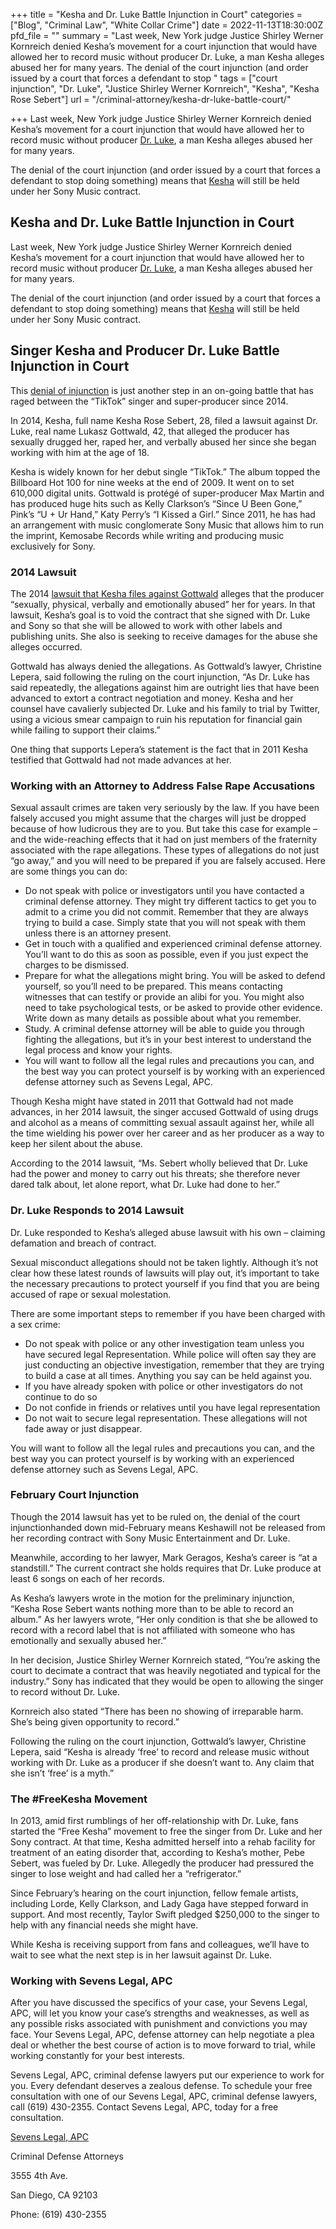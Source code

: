 +++
title = "Kesha and Dr. Luke Battle Injunction in Court"
categories = ["Blog", "Criminal Law", "White Collar Crime"]
date = 2022-11-13T18:30:00Z
pfd_file = ""
summary = "Last week, New York judge Justice Shirley Werner Kornreich denied Kesha’s movement for a court injunction that would have allowed her to record music without producer Dr. Luke, a man Kesha alleges abused her for many years. The denial of the court injunction (and order issued by a court that forces a defendant to stop "
tags = ["court injunction", "Dr. Luke", "Justice Shirley Werner Kornreich", "Kesha", "Kesha Rose Sebert"]
url = "/criminal-attorney/kesha-dr-luke-battle-court/"

+++
Last week, New York judge Justice Shirley Werner Kornreich denied Kesha’s movement for a court injunction that would have allowed her to record music without producer [Dr. Luke](https://www.sevenslegal.com/), a man Kesha alleges abused her for many years.

The denial of the court injunction (and order issued by a court that forces a defendant to stop doing something) means that [Kesha](https://www.sevenslegal.com/) will still be held under her Sony Music contract.

## Kesha and Dr. Luke Battle Injunction in Court

Last week, New York judge Justice Shirley Werner Kornreich denied Kesha’s movement for a court injunction that would have allowed her to record music without producer [Dr. Luke](https://www.sevenslegal.com/), a man Kesha alleges abused her for many years.

The denial of the court injunction (and order issued by a court that forces a defendant to stop doing something) means that [Kesha](https://www.sevenslegal.com/) will still be held under her Sony Music contract.

## Singer Kesha and Producer Dr. Luke Battle Injunction in Court

This [denial of injunction](https://www.sevenslegal.com/) is just another step in an on-going battle that has raged between the “TikTok” singer and super-producer since 2014.

In 2014, Kesha, full name Kesha Rose Sebert, 28, filed a lawsuit against Dr. Luke, real name Lukasz Gottwald, 42, that alleged the producer has sexually drugged her, raped her, and verbally abused her since she began working with him at the age of 18.

Kesha is widely known for her debut single “TikTok.” The album topped the Billboard Hot 100 for nine weeks at the end of 2009. It went on to set 610,000 digital units. Gottwald is protégé of super-producer Max Martin and has produced huge hits such as Kelly Clarkson’s “Since U Been Gone,” Pink’s “U + Ur Hand,” Katy Perry’s “I Kissed a Girl.” Since 2011, he has had an arrangement with music conglomerate Sony Music that allows him to run the imprint, Kemosabe Records while writing and producing music exclusively for Sony.

### 2014 Lawsuit

The 2014 [lawsuit that Kesha files against Gottwald](https://www.sevenslegal.com/) alleges that the producer “sexually, physical, verbally and emotionally abused” her for years. In that lawsuit, Kesha’s goal is to void the contract that she signed with Dr. Luke and Sony so that she will be allowed to work with other labels and publishing units. She also is seeking to receive damages for the abuse she alleges occurred.

Gottwald has always denied the allegations. As Gottwald’s lawyer, Christine Lepera, said following the ruling on the court injunction, “As Dr. Luke has said repeatedly, the allegations against him are outright lies that have been advanced to extort a contract negotiation and money. Kesha and her counsel have cavalierly subjected Dr. Luke and his family to trial by Twitter, using a vicious smear campaign to ruin his reputation for financial gain while failing to support their claims.”

One thing that supports Lepera’s statement is the fact that in 2011 Kesha testified that Gottwald had not made advances at her.

### Working with an Attorney to Address False Rape Accusations

Sexual assault crimes are taken very seriously by the law. If you have been falsely accused you might assume that the charges will just be dropped because of how ludicrous they are to you. But take this case for example – and the wide-reaching effects that it had on just members of the fraternity associated with the rape allegations. These types of allegations do not just “go away,” and you will need to be prepared if you are falsely accused. Here are some things you can do:

* Do not speak with police or investigators until you have contacted a criminal defense attorney. They might try different tactics to get you to admit to a crime you did not commit. Remember that they are always trying to build a case. Simply state that you will not speak with them unless there is an attorney present.
* Get in touch with a qualified and experienced criminal defense attorney. You’ll want to do this as soon as possible, even if you just expect the charges to be dismissed.
* Prepare for what the allegations might bring. You will be asked to defend yourself, so you’ll need to be prepared. This means contacting witnesses that can testify or provide an alibi for you. You might also need to take psychological tests, or be asked to provide other evidence. Write down as many details as possible about what you remember.
* Study. A criminal defense attorney will be able to guide you through fighting the allegations, but it’s in your best interest to understand the legal process and know your rights.
* You will want to follow all the legal rules and precautions you can, and the best way you can protect yourself is by working with an experienced defense attorney such as Sevens Legal, APC.

Though Kesha might have stated in 2011 that Gottwald had not made advances, in her 2014 lawsuit, the singer accused Gottwald of using drugs and alcohol as a means of committing sexual assault against her, while all the time wielding his power over her career and as her producer as a way to keep her silent about the abuse.

According to the 2014 lawsuit, “Ms. Sebert wholly believed that Dr. Luke had the power and money to carry out his threats; she therefore never dared talk about, let alone report, what Dr. Luke had done to her.”

### Dr. Luke Responds to 2014 Lawsuit

Dr. Luke responded to Kesha’s alleged abuse lawsuit with his own – claiming defamation and breach of contract.

Sexual misconduct allegations should not be taken lightly. Although it’s not clear how these latest rounds of lawsuits will play out, it’s important to take the necessary precautions to protect yourself if you find that you are being accused of rape or sexual molestation.

There are some important steps to remember if you have been charged with a sex crime:

* Do not speak with police or any other investigation team unless you have secured legal Representation. While police will often say they are just conducting an objective investigation, remember that they are trying to build a case at all times. Anything you say can be held against you.
* If you have already spoken with police or other investigators do not continue to do so
* Do not confide in friends or relatives until you have legal representation
* Do not wait to secure legal representation. These allegations will not fade away or just disappear.

You will want to follow all the legal rules and precautions you can, and the best way you can protect yourself is by working with an experienced defense attorney such as Sevens Legal, APC.

### February Court Injunction

Though the 2014 lawsuit has yet to be ruled on, the denial of the court injunctionhanded down mid-February means Keshawill not be released from her recording contract with Sony Music Entertainment and Dr. Luke.

Meanwhile, according to her lawyer, Mark Geragos, Kesha’s career is “at a standstill.” The current contract she holds requires that Dr. Luke produce at least 6 songs on each of her records.

As Kesha’s lawyers wrote in the motion for the preliminary injunction, “Kesha Rose Sebert wants nothing more than to be able to record an album.” As her lawyers wrote, “Her only condition is that she be allowed to record with a record label that is not affiliated with someone who has emotionally and sexually abused her.”

In her decision, Justice Shirley Werner Kornreich stated, “You’re asking the court to decimate a contract that was heavily negotiated and typical for the industry.” Sony has indicated that they would be open to allowing the singer to record without Dr. Luke.

Kornreich also stated “There has been no showing of irreparable harm. She’s being given opportunity to record.”

Following the ruling on the court injunction, Gottwald’s lawyer, Christine Lepera, said “Kesha is already ‘free’ to record and release music without working with Dr. Luke as a producer if she doesn’t want to. Any claim that she isn’t ‘free’ is a myth.”

### The #FreeKesha Movement

In 2013, amid first rumblings of her off-relationship with Dr. Luke, fans started the “Free Kesha” movement to free the singer from Dr. Luke and her Sony contract. At that time, Kesha admitted herself into a rehab facility for treatment of an eating disorder that, according to Kesha’s mother, Pebe Sebert, was fueled by Dr. Luke. Allegedly the producer had pressured the singer to lose weight and had called her a “refrigerator.”

Since February’s hearing on the court injunction, fellow female artists, including Lorde, Kelly Clarkson, and Lady Gaga have stepped forward in support. And most recently, Taylor Swift pledged $250,000 to the singer to help with any financial needs she might have.

While Kesha is receiving support from fans and colleagues, we’ll have to wait to see what the next step is in her lawsuit against Dr. Luke.

### Working with Sevens Legal, APC

After you have discussed the specifics of your case, your Sevens Legal, APC, will let you know your case’s strengths and weaknesses, as well as any possible risks associated with punishment and convictions you may face. Your Sevens Legal, APC, defense attorney can help negotiate a plea deal or whether the best course of action is to move forward to trial, while working constantly for your best interests.

Sevens Legal, APC, criminal defense lawyers put our experience to work for you. Every defendant deserves a zealous defense. To schedule your free consultation with one of our Sevens Legal, APC, criminal defense lawyers, call (619) 430-2355. Contact Sevens Legal, APC, today for a free consultation.

[Sevens Legal, APC](https://www.sevenslegal.com/ "Sevens Legal, APC")

Criminal Defense Attorneys

3555 4th Ave.

San Diego, CA 92103

Phone: (619) 430-2355